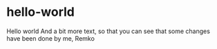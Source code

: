 # hello-world
Hello world
And a bit more text, so that you can see that some changes have been done by me, Remko
